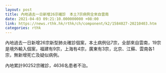 ```yaml
---
layout: post
title: 內地過去一日新增26宗確診　本土7宗病例全來自雲南
date: 2021-04-03 09:21:10.000000000 +08:00
link: https://news.rthk.hk/rthk/ch/component/k2/1584027-20210403.htm
categories: rthk
---
```


內地過去一日新增26宗新型肺炎確診個案，本土病例佔7宗，全部來自雲南，19宗是境外輸入個案，福建有9宗，上海有4宗，廣東有3宗，北京、江蘇、雲南各1宗，無新增死亡及疑似病例。

內地累計90252宗確診，4636名患者不治。
